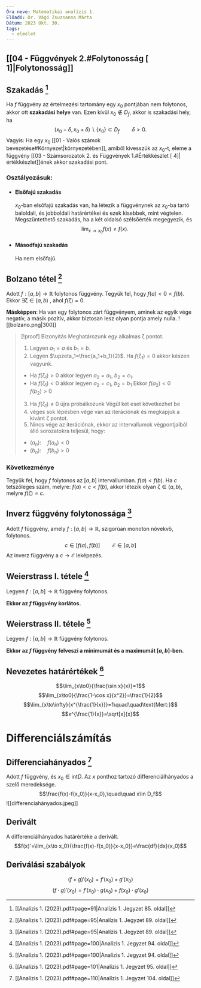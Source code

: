 ```yaml
---
Óra neve: Matematikai analízis 1.
Előadó: Dr. Vágó Zsuzsanna Márta
Dátum: 2023 Okt. 30.
tags:
  - elmélet
---
```

## [[04 - Függvények 2.#Folytonosság [ 1]|Folytonosság]]
## Szakadás [^1]
Ha $f$ függvény az értelmezési tartomány egy $x_0$ pontjában nem folytonos, akkor ott **szakadási hely**e van. Ezen kívül $x_0\notin D_f$, akkor is szakadási hely, ha
$$(x_0-\delta, x_0+\delta)\backslash\{x_0\}\subset D_f\quad\quad\delta>0.$$
Vagyis: Ha egy $x_0$ [[01 - Valós számok bevezetése#Környezet|környezetében]], amiből kivesszük az $x_0$-t, eleme a függvény [[03 - Számsorozatok 2. és Függvények 1.#Értékkészlet [ 4]|értékkészlet]]ének akkor szakadási pont.
### Osztályozásuk:
- #### Elsőfajú szakadás
	$x_0$-ban elsőfajú szakadás van, ha létezik a függvénynek az $x_0$-ba tartó baloldali, és jobboldali határértékei és ezek kisebbek, mint végtelen.
	Megszüntethető szakadás, ha a két oldalsó szélsőérték megegyezik, és
	$$\lim_{x\to x_0}{f(x)≠f(x)}.$$
- #### Másodfajú szakadás
	Ha nem elsőfajú.
## Bolzano tétel [^2]
Adott $f: [a,b]\to\mathbb{R}$ folytonos függvény. Tegyük fel, hogy $f(a)<0<f(b)$. Ekkor $\exists\upzeta\in(a, b)$ , ahol $f(\upzeta)=0$.

**Másképpen**:
Ha van egy folytonos zárt függvényem, aminek az egyik vége negatív, a másik pozitív, akkor biztosan lesz olyan pontja amely nulla.
![[bolzano.png|300]]
> [!proof] Bizonyítás
> Meghatározunk egy alkalmas $\upzeta$ pontot.
> 1. Legyen $a_1=a$ és $b_1=b$.
> 2. Legyen $\upzeta_1=\frac{a_1+b_1}{2}$. Ha $f(\upzeta_1)=0$ akkor készen vagyunk.
> 	- Ha $f(\upzeta_1)>0$ akkor legyen $a_2=a_1$, $b_2=c_1$.
> 	- Ha $f(\upzeta_1)<0$ akkor legyen $a_2=c_1$, $b_2=b_1$
> Ekkor $f(a_2)<0\quad\quad f(b_2)>0$
> 3. Ha $f(\upzeta_1)≠0$ újra próbálkozunk
> Végül két eset következhet be
> 1. véges sok lépésben vége van az iterációnak és megkapjuk a kívánt $\upzeta$ pontot.
> 2. Nincs vége az iterációnak, ekkor az intervallumok végpontjaiból álló sorozatokra teljesül, hogy:
> 	- $(a_n):\quad f(a_n)<0$
> 	- $(b_n):\quad f(b_n)>0$
### Következménye
Tegyük fel, hogy $f$ folytonos az $[a,b]$ intervallumban. $f(a)<f(b)$. Ha $c$ tetszőleges szám, melyre: $f(a)<c<f(b)$, akkor létezik olyan $\upzeta\in(a,b)$, melyre $f(\upzeta)=c$.
## Inverz függvény folytonossága [^2]
Adott $f$ függvény, amely $f:[a, b]\to\mathbb{R}$, szigorúan monoton növekvő, folytonos.
$$c\in[f(a), f(b)]\quad\quad\mathcal{E}\in[a, b]$$
Az inverz függvény a $c\to\mathcal{E}$ leképezés.
## Weierstrass I. tétele [^3]
Legyen $f: [a, b]\to\mathbb{R}$ függvény folytonos.

**Ekkor az $f$ függvény korlátos.**
## Weierstrass II. tétele [^3]
Legyen $f: [a, b]\to\mathbb{R}$ függvény folytonos.

**Ekkor az $f$ függvény felveszi a minimumát és a maximumát $[a, b]$-ben.**
## Nevezetes határértékek [^4]
$$\lim_{x\to0}{\frac{\sin x}{x}}=1$$
$$\lim_{x\to0}{\frac{1-\cos x}{x^2}}=\frac{1}{2}$$
$$\lim_{x\to\infty}{x^{\frac{1}{x}}}=1\quad\quad\text{Mert:}$$
$$x^{\frac{1}{x}}=\sqrt[x]{x}$$
# Differenciálszámítás
## Differenciahányados [^5]
Adott $f$ függvény, és $x_0\in \text{int}D$. Az $x$ ponthoz tartozó differenciálhányados a szelő meredeksége.
$$\frac{f(x)-f(x_0)}{x-x_0},\quad\quad x\in D_f$$
![[differenciahányados.jpeg]]
## Derivált
A differenciálhányados határértéke a derivált.
$$f(x)'=\lim_{x\to x_0}{\frac{f(x)-f(x_0)}{x-x_0}}=\frac{df}{dx}(x_0)$$
## Deriválási szabályok
$$(f+g)'(x_0)=f'(x_0)+g'(x_0)$$
$$(f\cdot g)'(x_0)=f'(x_0)\cdot g(x_0)+f(x_0)\cdot g'(x_0)$$

[^1]: [[Analízis 1. (2023).pdf#page=91|Analízis 1. Jegyzet 85. oldal]]
[^2]: [[Analízis 1. (2023).pdf#page=95|Analízis 1. Jegyzet 89. oldal]]
[^3]: [[Analízis 1. (2023).pdf#page=100|Analízis 1. Jegyzet 94. oldal]]
[^4]: [[Analízis 1. (2023).pdf#page=101|Analízis 1. Jegyzet 95. oldal]]
[^5]: [[Analízis 1. (2023).pdf#page=110|Analízis 1. Jegyzet 104. oldal]]